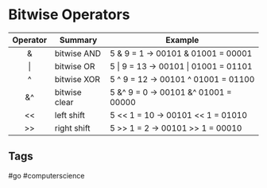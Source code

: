 # Bitwise Operators
|   Operator   |   Summary         |   Example
|   :-:        |   -               |   -
|   &          |   bitwise AND     |   5 & 9 = 1     -> 00101 & 01001 = 00001  |
|   \|         |   bitwise OR      |   5 \| 9 = 13    -> 00101 \| 01001 = 01101|
|   ^          |   bitwise XOR     |   5 ^ 9 = 12    -> 00101 ^ 01001 = 01100  |
|   &^         |   bitwise clear   |   5 &^ 9 = 0    -> 00101 &^ 01001 = 00000 |
|   <<         |   left shift      |   5 << 1 = 10   -> 00101 << 1 = 01010     |
|   >>         |   right shift     |   5 >> 1 = 2    -> 00101 >> 1 = 00010     |


## Tags
#go #computerscience

